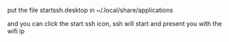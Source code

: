 put the file startssh.desktop in ~/.local/share/applications

and you can click the start ssh icon, ssh will start and present you with the wifi ip